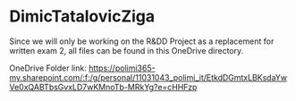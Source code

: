 # DimicTatalovicZiga
Since we will only be working on the R&DD Project as a replacement for written exam 2, all files can be found in this OneDrive directory.

OneDrive Folder link:
https://polimi365-my.sharepoint.com/:f:/g/personal/11031043_polimi_it/EtkdDGmtxLBKsdaYwVe0xQABTbsGvxLD7wKMnoTb-MRkYg?e=cHHFzp
